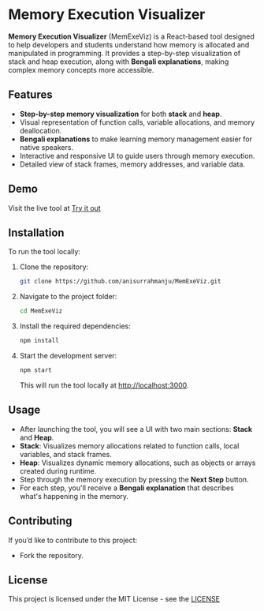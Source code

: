# Memory Execution Visualizer

**Memory Execution Visualizer** (MemExeViz) is a React-based tool designed to help developers and students understand how memory is allocated and manipulated in programming. It provides a step-by-step visualization of stack and heap execution, along with **Bengali explanations**, making complex memory concepts more accessible.

## Features

* **Step-by-step memory visualization** for both **stack** and **heap**.
* Visual representation of function calls, variable allocations, and memory deallocation.
* **Bengali explanations** to make learning memory management easier for native speakers.
* Interactive and responsive UI to guide users through memory execution.
* Detailed view of stack frames, memory addresses, and variable data.

## Demo

Visit the live tool at [Try it out](https://anisurrahmanju.github.io/MemExeViz/)

## Installation

To run the tool locally:

1. Clone the repository:

   ```bash
   git clone https://github.com/anisurrahmanju/MemExeViz.git
   ```

2. Navigate to the project folder:

   ```bash
   cd MemExeViz
   ```

3. Install the required dependencies:

   ```bash
   npm install
   ```

4. Start the development server:

   ```bash
   npm start
   ```

   This will run the tool locally at [http://localhost:3000](http://localhost:3000).

## Usage

* After launching the tool, you will see a UI with two main sections: **Stack** and **Heap**.
* **Stack**: Visualizes memory allocations related to function calls, local variables, and stack frames.
* **Heap**: Visualizes dynamic memory allocations, such as objects or arrays created during runtime.
* Step through the memory execution by pressing the **Next Step** button.
* For each step, you'll receive a **Bengali explanation** that describes what's happening in the memory.

## Contributing

If you’d like to contribute to this project:

- Fork the repository.


## License

This project is licensed under the MIT License - see the [LICENSE](LICENSE)

